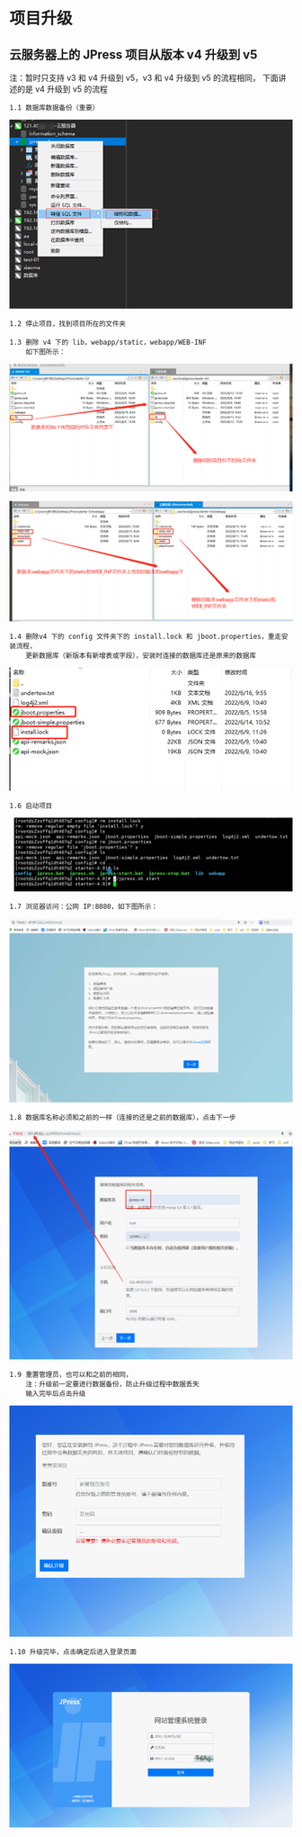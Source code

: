 # 项目升级

## 云服务器上的 JPress 项目从版本 v4 升级到 v5
注：暂时只支持 v3 和 v4 升级到 v5，v3 和 v4 升级到 v5 的流程相同，
下面讲述的是 v4 升级到 v5 的流程

    1.1 数据库数据备份（重要）

![](./project_transfer_img/img_1.png)

    1.2 停止项目，找到项目所在的文件夹

    1.3 删除 v4 下的 lib，webapp/static，webapp/WEB-INF
        如下图所示：
![](./project_upgrade/img.png)

![](./project_upgrade/img_1.png)


    1.4 删除v4 下的 config 文件夹下的 install.lock 和 jboot.properties，重走安装流程，
        更新数据库（新版本有新增表或字段），安装时连接的数据库还是原来的数据库

![](./project_upgrade/img_6.png)

    1.6 启动项目

![](./project_upgrade/img_3.png)

    1.7 浏览器访问：公网 IP:8080，如下图所示：

![](./project_upgrade/img_4.png)

    1.8 数据库名称必须和之前的一样（连接的还是之前的数据库），点击下一步

![](./project_upgrade/img_2.png)

    1.9 重置管理员，也可以和之前的相同，
        注：升级前一定要进行数据备份，防止升级过程中数据丢失
        输入完毕后点击升级

![](./project_upgrade/img_7.png)

    1.10 升级完毕，点击确定后进入登录页面

![](./project_upgrade/img_8.png)